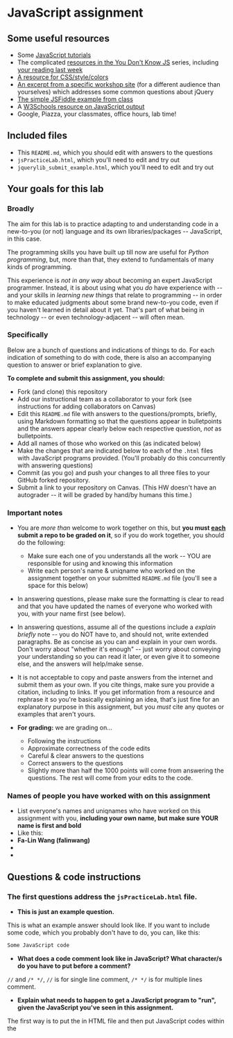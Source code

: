 # JavaScript assignment

## Some useful resources
* Some [JavaScript tutorials](https://www.htmldog.com/guides/javascript/)
* The complicated [resources in the You Don't Know JS](https://github.com/getify/You-Dont-Know-JS) series, including [your reading last week](https://github.com/getify/You-Dont-Know-JS/blob/master/up%20%26%20going/ch2.md)
* [A resource for CSS/style/colors](https://htmlcolorcodes.com/)  
* [An excerpt from a specific workshop site](https://witny-summer-guild-2018.github.io/day_4_exercise_2.html) (for a different audience than yourselves) which addresses some common questions about jQuery
* [The simple JSFiddle example from class](https://jsfiddle.net/2of65j8q/)
* A [W3Schools resource on JavaScript output](https://www.w3schools.com/js/js_output.asp)
* Google, Piazza, your classmates, office hours, lab time!

## Included files
* This `README.md`, which you should edit with answers to the questions
* `jsPracticeLab.html`, which you'll need to edit and try out
* `jquerylib_submit_example.html`, which you'll need to edit and try out

## Your goals for this lab

### Broadly
The aim for this lab is to practice adapting to and understanding code in a new-to-you (or not) language and its own libraries/packages -- JavaScript, in this case.

The programming skills you have built up till now are useful for *Python programming*, but, more than that, they extend to fundamentals of many kinds of programming.

This experience is *not in any way* about becoming an expert JavaScript programmer. Instead, it is about using what you *do* have experience with -- and your skills in *learning new things* that relate to programming -- in order to make educated judgments about some brand new-to-you code, even if you haven't learned in detail about it yet. That's part of what being in technology -- or even technology-adjacent -- will often mean.

### Specifically

Below are a bunch of questions and indications of things to do. For each indication of something to do with code, there is also an accompanying question to answer or brief explanation to give.

**To complete and submit this assignment, you should:**

* Fork (and clone) this repository
* Add our instructional team as a collaborator to your fork (see instructions for adding collaborators on Canvas)
* Edit this `README.md` file with answers to the questions/prompts, briefly, using Markdown formatting so that the questions appear in bulletpoints and the answers appear clearly below each respective question, *not* as bulletpoints.
* Add all names of those who worked on this (as indicated below)
* Make the changes that are indicated below to each of the `.html` files with JavaScript programs provided. (You'll probably do this concurrently with answering questions)
* Commit (as you go) and push your changes to all three files to your GitHub forked repository.
* Submit a link to your repository on Canvas. (This HW doesn't have an autograder -- it will be graded by hand/by humans this time.)

### Important notes
* You are *more than* welcome to work together on this, but **you must <u>each</u> submit a repo to be graded on it**, so if you do work together, you should do the following:
	* Make sure each one of you understands all the work -- YOU are responsible for using and knowing this information
	* Write each person's name & uniqname who worked on the assignment together on your submitted `README.md` file (you'll see a space for this below)

* In answering questions, please make sure the formatting is clear to read and that you have updated the names of everyone who worked with you, with your name first (see below).

* In answering questions, assume all of the questions include a *explain briefly* note -- you do NOT have to, and should not, write extended paragraphs. Be as concise as you can and explain in your own words. Don't worry about "whether it's enough" -- just worry about conveying your understanding so you can read it later, or even give it to someone else, and the answers will help/make sense.

* It is not acceptable to copy and paste answers from the internet and submit them as your own. If you cite things, make sure you provide a citation, including to links. If you get information from a resource and rephrase it so you're basically explaining an idea, that's just fine for an explanatory purpose in this assignment, but you *must* cite any quotes or examples that aren't yours.

* **For grading:** we are grading on...
	* Following the instructions
	* Approximate correctness of the code edits
	* Careful & clear answers to the questions
	* Correct answers to the questions
	* Slightly more than half the 1000 points will come from answering the questions. The rest will come from your edits to the code.

### Names of people you have worked with on this assignment
* List everyone's names and uniqnames who have worked on this assignment with you, **including your own name, but make sure YOUR name is first and bold**
* Like this:
* **Fa-Lin Wang (falinwang)**
*
*

## Questions & code instructions

### The first questions address the `jsPracticeLab.html` file.

* **This is just an example question.**

This is what an example answer should look like. If you want to include some code, which you probably don't have to do, you can, like this:

```js
Some JavaScript code
```

* **What does a code comment look like in JavaScript? What character/s do you have to put before a comment?**

`//` and `/* */`, `//` is for single line comment,  `/* */` is for multiple lines comment.

* **Explain what needs to happen to get a JavaScript program to "run", given the JavaScript you've seen in this assignment.**


The first way is to put the <script> section in HTML file between <head> tag linked to another js file, and then code in the javascript file.
` <script src="js/script.js"></script>`

Or you can insert <script> </script> in HTML file and then put JavaScript codes within the <script> tags like the example file does.
```js
<script type=“text/javascript>
console.log("Hello World!")
</script>
```


* **What functions in JavaScript seem to be similar in function to the `print` function in Python? (There are two.) Why might you use one and not the other? Explain briefly.**

The first one is `console.log("Hello, World");`, this message will appear in the browser console. The second one is `alert("Hello");`, this one will show a pop-up message in the browser.

`alert` is easy to see whenever refresh the browser, `console.log` is useful for debugging.


* **What code would have to comment out to get rid of the pop-up box when you load the page? (Related to the last question.) Do that in the code file, and then, add code so that a text box will appear that contains the current date and time! *HINT:* Look through the rest of the code first...**

I commnet out `alert("hello");` and add `aler("new Date()")`


* **How can you put your own name at the top where it currently says "A name"? Explain very briefly how to do so, and replace `A name` in the web page with your own name.**

I find the line 17 and replace `A name` with `Fa-Lin Wang`.


* **What does the word `document` represent in this code? Explain briefly.**

"The document object represents your web page." (https://www.w3schools.com/js/js_htmldom_document.asp)

The `document` represents the current HTML page we are in.


* **What is happening in line 12 (
		`document.querySelector('#items').innerHTML = document.getElementsByTagName('li').length`
)? Explain, briefly (<= 2 sentences).**

Select and change the HTML content of `<p>` elements with id = items to be  the numbers of `<li>` elements, which is 9.

* **What color would the background of this page be <u>if there were no JavaScript in this page</u>?**

White, the default color.

* **Why are there a couple of gray boxes on the screen with a different colored border? How could you edit this code to make them a different color? Explain briefly. Then edit the code to make those boxes some shade of blue, of your choosing.**

Becaue in CSS they define `<p>` elements to have these properties.
```html
<style>
p{
	background-color: #b3b3b3;
	border: 3px solid #FFFFFF;
}
</style>
```

To edit the background color and the color of border of these boxes, I will change the 6-digit hex color code (#b3b3b3 and #FFFFFF).

* **Edit the code so that, if you highlight `McGill University` and copy it, you see the text `O Canada` near the bottom of the page. Briefly explain why you made the edits that you did -- how did you know/figure out what to do?**

Basically I observed what it does on "University of Michigan" and how the function does, and do the same thing with `McGill University` and `O Canada`.
	* What `copyFunction` does is to change the content with id = cheer to be its original content and add "Go blue!).
	* The `oncopy` is an event that when the `<li>` content is copied, the function `copyFunction()` will be invoked.

* **In the original code, when you click the button that says `Wow`, you see a text box! Wow. Explain briefly in your own words why the following code causes that to happen:**

```js
function handleClick(){
	alert("hello");
}
```
**and**

```js
<button onclick=handleClick() id="wow-button">Wow</button>
```

The function `handleClick` is to pop up a alert text box with content "hello".

`onclick=handleClick()` is an event that when you click the element, the designated function, which is `handleClick`, will be invoked.


* **Knowing what you learned from the previous question, add code/markup to the `jsPracticeLab.html` file *so that* there is a button with the text `Spring Equinox 2019` on it somewhere on the page, and when that button is clicked, a text box containing the text `March 20, 2019` appears. (There's no function -- that I am aware of -- to automatically get this info, you've got to type it yourself.)**

This is what I add:
```html
<script>
function clickFunction(){
		alert("March 20, 2019");
	}
</script>

<button onclick=clickFunction()>Spring Equinox 2019</button>
```



### The next few questions address the `jquerylib_submit_example.html` file.

* **Check out the file `jquerylib_submit_example.html`. This is an example of code that uses a package called `jQuery` (and this will need you to have an internet connection to run it properly, although the other file does not). Check out resources above for more on jQuery!**

* **When you enter input that isn't valid, you see an error that is red. Why is the error in red? Why is the response for valid inputs blue?**

When the input is invalid, the content will show `<p class="error">Not valid!</p>`, and the class `error` has the property that color is red. When the input is valid, the class of the message is `good` and its color is blue.

```html
<style type="text/css">
    .error{
        color: red;
    }
    .good {
        color: blue;
    }
</style>
```

* **What is this line `var regex = /^[a-zA-Z]+$/;` helping with? And if you googled something to figure that out, what did you google, and what, briefly, did you learn? (If you didn't need to google, you can leave that out, but explain briefly what that line is helping the program do, anyway.)**

"regex" means "Regular Expression" and it can help to validate the input in a specific format. "/^[a-zA-Z]+$/" means the character that is a-z or A-Z.

I browsed a question on StackOverflow: https://stackoverflow.com/questions/3532053/regular-expression-for-only-characters-a-z-a-z and then google what is 'regular expression'. And then I read an article that lists a useful reference for the regular expression: http://larry850806.github.io/2016/06/23/regex/

* **What's different about the syntax of conditional statements in JavaScript, compared to Python?**

The syntax of conditional statement in JavaScript requires correct brackets and parentheses like:
```
if (<condition>) {
	do something
} else {
	do something
}
```

And the syntax in Python is built with indents like:
```
if <condition>
		<do something>
else
		<do something>
```

* **What do you think the `10000` refers to in the code `.fadeOut(10000)`?**

I checked the w3schools and it said that the parameter could be speed, easing or callback. https://www.w3schools.com/jquery/eff_fadeout.asp
I think `10000` specifies the speed of the fading effect and it means it takes 10000 milliseconds to finish the fading effect.

* **What do you think is going on with the following code at the beginning of the program? Note that the most important thing to do for answering this question is to be thoughtful and clear, not to be absolutely correct:**

```js
$(document).ready(function(){
    $("form").submit(function(event){
```

I think `$(document).ready(` means that when the document is loaded completely, then do the things in the parameter. The code here, the thing it is gonna to do is to run `function()`. And the `function()` is what is has within the brakets: `$("form").submit(function(event){`, which occurs when a form is submitted.


* **Add some code to the `jquerylib_submit_example.html` file so that, if the input is valid and is specifically the text `hello`, rather than the visible output being `Nice!` in blue, the visible output should be `Hello to you too!`, also in blue, just like `Nice!` is.**
	* *HINT:* You'll have to make some changes to the conditional statement, and possibly look up some JavaScript conditional syntax. You'll also need to look carefully at what generates visible output right now.

```js
if(regex.test(currentValue) == false){
            $("#result").html('<p class="error">Not valid!</p>').show().fadeOut(10000);
            // Preventing form submission
            event.preventDefault();
        } else {
            // New request
            if (currentValue === 'hello') {
                $("#result").html('<p class="good">Hello to you too!</p>').show().fadeOut(10000);
            } else {
                $("#result").html('<p class="good">Nice!</p>').show().fadeOut(10000);
            }
            
        }
```